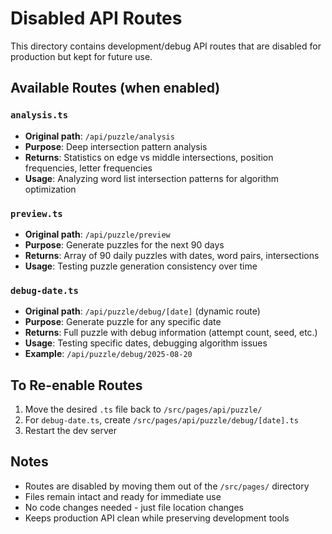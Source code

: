 # Disabled API Routes

This directory contains development/debug API routes that are disabled for production but kept for future use.

## Available Routes (when enabled)

### `analysis.ts`
- **Original path**: `/api/puzzle/analysis`
- **Purpose**: Deep intersection pattern analysis
- **Returns**: Statistics on edge vs middle intersections, position frequencies, letter frequencies
- **Usage**: Analyzing word list intersection patterns for algorithm optimization

### `preview.ts` 
- **Original path**: `/api/puzzle/preview`
- **Purpose**: Generate puzzles for the next 90 days
- **Returns**: Array of 90 daily puzzles with dates, word pairs, intersections
- **Usage**: Testing puzzle generation consistency over time

### `debug-date.ts`
- **Original path**: `/api/puzzle/debug/[date]` (dynamic route)
- **Purpose**: Generate puzzle for any specific date
- **Returns**: Full puzzle with debug information (attempt count, seed, etc.)
- **Usage**: Testing specific dates, debugging algorithm issues
- **Example**: `/api/puzzle/debug/2025-08-20`

## To Re-enable Routes

1. Move the desired `.ts` file back to `/src/pages/api/puzzle/`
2. For `debug-date.ts`, create `/src/pages/api/puzzle/debug/[date].ts`
3. Restart the dev server

## Notes

- Routes are disabled by moving them out of the `/src/pages/` directory
- Files remain intact and ready for immediate use
- No code changes needed - just file location changes
- Keeps production API clean while preserving development tools